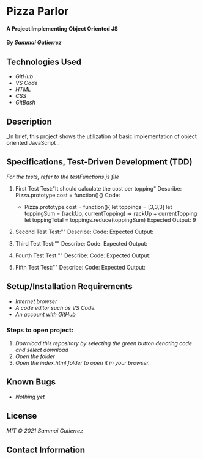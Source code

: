 # Pizza Parlor

####  A Project Implementing Object Oriented JS

#### By _**Sammai Gutierrez**_

## Technologies Used

* _GitHub_
* _VS Code_
* _HTML_
* _CSS_
* _GitBash_

## Description

_In brief, this project shows the utilization of basic implementation of object oriented JavaScript _

## Specifications, Test-Driven Development (TDD)
  _For the tests, refer to the testFunctions.js file_

1. First Test
  Test:"It should calculate the cost per topping"
  Describe: Pizza.prototype.cost = function(){}
  Code: 
    + Pizza.prototype.cost = function(){
      let toppings = [3,3,3]
      let toppingSum = (rackUp, currentTopping) => rackUp + currentTopping
      let toppingTotal = toppings.reduce(toppingSum)
  Expected Output: 9

2. Second Test
  Test:""
  Describe:
  Code:
  Expected Output:

3. Third Test
  Test:""
  Describe:
  Code:
  Expected Output:

4. Fourth Test
  Test:""
  Describe:
  Code:
  Expected Output:

5. Fifth Test
  Test:""
  Describe:
  Code:
  Expected Output:

## Setup/Installation Requirements

* _Internet browser_
* _A code editor such as VS Code._
* _An account with GitHub_

### Steps to open project:

1. _Download this repository by selecting the green button denoting code and select download_
2. _Open the folder_
3. _Open the index.html folder to open it in your browser._

## Known Bugs

* _Nothing yet_

## License

_MIT &copy; 2021 Sammai Gutierrez_

## Contact Information